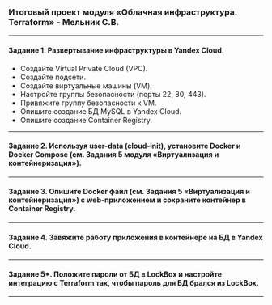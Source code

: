 ### Итоговый проект модуля «Облачная инфраструктура. Terraform» - Мельник С.В.
---
#### Задание 1. Развертывание инфраструктуры в Yandex Cloud.

- Создайте Virtual Private Cloud (VPC).
- Создайте подсети.
- Создайте виртуальные машины (VM):
- Настройте группы безопасности (порты 22, 80, 443).
- Привяжите группу безопасности к VM.
- Опишите создание БД MySQL в Yandex Cloud.
- Опишите создание Container Registry.
---
#### Задание 2. Используя user-data (cloud-init), установите Docker и Docker Compose (см. Задания 5 модуля «Виртуализация и контейнеризация»).
---
#### Задание 3. Опишите Docker файл (см. Задания 5 «Виртуализация и контейнеризация») c web-приложением и сохраните контейнер в Container Registry.
---
#### Задание 4. Завяжите работу приложения в контейнере на БД в Yandex Cloud.
---
#### Задание 5*. Положите пароли от БД в LockBox и настройте интеграцию с Terraform так, чтобы пароль для БД брался из LockBox.
---

